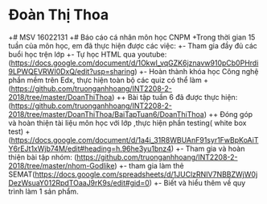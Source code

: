 # Đoàn Thị Thoa
 +# MSV 16022131
 +# Báo cáo cá nhân môn học CNPM
 +Trong thời gian 15 tuần của môn học, em đã thực hiện được các việc:
 +- Tham gia đầy đủ các buổi học trện lớp
 +- Tự học HTML qua youtube:(https://docs.google.com/document/d/1Okwl_vqGZK6jznavw910pCb0PHrdi9LPWQEVRWI0DxQ/edit?usp=sharing)
 +- Hoàn thành khóa học Công nghệ phần mềm trên Edx, thực hiện toàn bộ các quiz có thể làm
 +(https://github.com/truonganhhoang/INT2208-2-2018/tree/master/DoanThiThoa)
 ++ Bài tập tuần 6 đã được thực hiện: (https://github.com/truonganhhoang/INT2208-2-2018/tree/master/DoanThiThoa/BaiTapTuan6/DoanThiThoa)
 ++ Đóng góp và hoàn thiện tài liệu môn học với lớp ,thực hiện phần testing( white box test)
 +(https://docs.google.com/document/d/1a4i_31R8WBUAnF91syr1FwBpKoAiTY6rEJt1xWjb74M/edit#heading=h.96he3yu1bnz4)
 +- Tham gia và hoàn thiện bài tập nhóm: (https://github.com/truonganhhoang/INT2208-2-2018/tree/master/nhom-Godlike)
 +- tham gia làm thẻ SEMAT(https://docs.google.com/spreadsheets/d/1JUClzRNIV7NBBZWjW0jDezWsuaY012RpdTOaaJ9rK9s/edit#gid=0)
 +- Biết và hiểu thêm về quy trình làm 1 sản phẩm.
